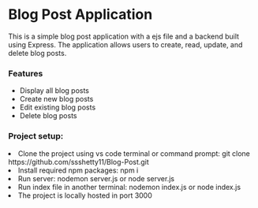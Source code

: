 <h1>Blog Post Application</h1>
This is a simple blog post application with a ejs file and a backend built using Express. The application allows users to create, read, update, and delete blog posts.

<h3>Features</h3>
<ul>
  <li>Display all blog posts</li>
  <li>Create new blog posts</li>
  <li>Edit existing blog posts</li>
  <li>Delete blog posts</li>
</ul>


<h3>Project setup:</h3>
<li> Clone the project using vs code terminal or command prompt: git clone <a src = "https://github.com/ssshetty11/Blog-Post.git">https://github.com/ssshetty11/Blog-Post.git</a> </li> 
<li> Install required npm packages: npm i</li>
<li> Run server: nodemon server.js or node server.js</li>
<li> Run index file in another terminal: nodemon index.js or node index.js</li>
<li> The project is locally hosted in port 3000 </li>

